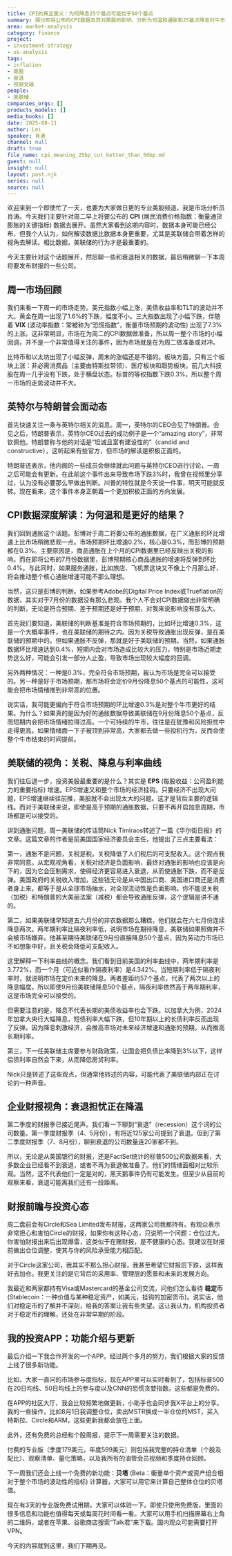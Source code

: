 ```yaml
---
title: CPI的真正意义：为何降息25个基点可能优于50个基点
summary: 探讨即将公布的CPI数据及其对美股的影响，分析为何温和通胀和25基点降息对牛市更优。内容涵盖美联储视角、关税影响及市场衰退预期的变化，并提及英特尔、Circle等公司动态。
area: market-analysis
category: finance
project:
- investment-strategy
- us-analysis
tags:
- inflation
- 美股
- 衰退
- 视频文稿
people:
- 美联储
companies_orgs: []
products_models: []
media_books: []
date: 2025-08-11
author: Lei
speaker: 肖涛
channel: null
draft: true
file_name: cpi_meaning_25bp_cut_better_than_50bp.md
guest: null
insight: null
layout: post.njk
series: null
source: null
---
```

欢迎来到一个即使忙了一天，也要为大家做日更的专业美股频道，我是市场分析员肖涛。今天我们主要针对周二早上将要公布的 **CPI** (居民消费价格指数：衡量通货膨胀的关键指标) 数据去展开。虽然大家看到这期内容时，数据本身可能已经公布，但我个人认为，如何解读数据比数据本身更重要，尤其是美联储会带着怎样的视角去解读。相比数据，美联储的行为才是最重要的。

今天主要针对这个话题展开，然后聊一些和衰退相关的数据，最后稍微聊一下本周将要发布财报的一些公司。

## 周一市场回顾

我们来看一下周一的市场走势。美元指数小幅上涨，美债收益率和TLT的波动并不大。黄金在周一出现了1.6%的下跌，幅度不小。三大指数出现了小幅下跌，伴随着 **VIX** (波动率指数：常被称为“恐慌指数”，衡量市场预期的波动性) 出现了7.3%的上涨。这非常明显，市场在为周二的CPI数据做准备，所以周一整个市场的小幅回调，并不是一个非常值得关注的事件，因为市场就是在为周二做准备或对冲。

比特币和以太坊出现了小幅反弹，周末的涨幅还是不错的。板块方面，只有三个板块上涨：非必需消费品（主要由特斯拉带领）、医疗板块和趋势板块。前几大科技股在周一几乎没有下跌，处于横盘状态。标普的等权指数下跌0.3%，所以整个周一市场的走势波动并不大。

## 英特尔与特朗普会面动态

首先快速关注一条与英特尔相关的消息。周一，英特尔的CEO会见了特朗普。会见之后，特朗普表示，英特尔CEO过去的成功例子是一个“amazing story”，非常钦佩他。特朗普称与他的对话是“坦诚且富有建设性的”（candid and constructive），这听起来有些官方，但市场的解读是积极正面的。

特朗普还表示，他内阁的一些成员会继续就此问题与英特尔CEO进行讨论，一周之后可能会有更新。在此前这个事件出来导致市场下跌3%时，我曾在视频里分享过，认为没有必要那么早做出判断。川普的特性就是今天说一件事，明天可能就反转。现在看来，这个事件本身正朝着一个更加积极正面的方向发展。

## CPI数据深度解读：为何温和是更好的结果？

我们回到通胀这个话题。彭博对于周二将要公布的通胀数据，在广义通胀的环比增速上比市场稍微悲观一点。市场预期环比增速0.2%，核心是0.3%，而彭博的预期都在0.3%。主要原因是，商品通胀在上个月的CPI数据里已经反映出关税的影响。而在即将公布的7月份数据里，彭博预期核心商品通胀的增速将反弹到环比0.4%。与此同时，如果服务通胀，比如旅店、飞机票这块又不像上个月那么好，将会推动整个核心通胀增速可能不那么理想。

当然，这只是彭博的判断。如果参考Adobe的Digital Price Index或Trueflation的数据，其实对于7月份的数据没有那么悲观。我个人不会对CPI数据做出非常明确的判断，无论是符合预期、差于预期还是好于预期，对我来说影响没有那么大。

首先我们要知道，美联储的判断基准是符合市场预期的，比如环比增速0.3%，这是一个大概率事件，也在美联储的期待之内。因为关税导致通胀出现反弹，是在美联储的预期中的。但如果通胀不反弹，那就是好于美联储的预期。当然，如果通胀数据环比增速达到0.4%，短期内会对市场造成比较大的压力，特别是市场近期走势这么好，可能会引发一部分人止盈，导致市场出现较大幅度的回调。

另外两种情况：一种是0.3%，完全符合市场预期，我认为市场是完全可以接受的。另一种是好于市场预期，那市场将会定价9月份降息50个基点的可能性，这可能会把市场情绪推到非常高的位置。

说实话，我可能更偏向于符合市场预期的环比增速0.3%是对整个牛市更好的结果。为什么？如果真的是因为好的通胀数据导致美联储在9月份降息50个基点，反而短期内会把市场情绪拉得过高。一个可持续的牛市，往往是在犹豫和风险担忧中走得更高。如果情绪面一下子被顶到非常高，大家都去做一些投机行为，反而会使整个牛市结束的时间提前。

## 美联储的视角：关税、降息与利率曲线

我们往后退一步，投资美股最重要的是什么？其实是 **EPS** (每股收益：公司盈利能力的重要指标) 增速。EPS增速又和整个市场的经济挂钩。只要经济不出现大问题，EPS增速继续往前推，美股就不会出现太大的问题。这才是背后主要的逻辑线。而对于美联储来说，即使是高于预期的通胀数据，只要不再开启加息周期，市场都是可以接受的。

讲到通胀问题，周一美联储的传话筒Nick Timiraos转述了一篇《华尔街日报》的文章。这篇文章的作者是前美国国家经济委员会主任，他提出了三点主要看法：

第一，通胀不是问题，关税是税。关税降低了人们税后的可支配收入。这个观点我非常同意。从宏观视角看，关税对经济是负面影响，最终对通胀的影响也应该是向下的，因为它会压制需求，使得经济更容易进入衰退，从而使通胀下跌，而不是反弹。美国政府的关税收入增加，这些钱无论是从中国出口商、美国进口商还是消费者身上来，都等于是从全球市场抽水，对全球流动性是负面影响。你不能说关税（加税）和特朗普的大美丽法案（减税）都会导致通胀反弹，这个逻辑是讲不通的。

第二，如果美联储早知道五六月份的非农数据那么糟糕，他们就会在六七月份连续降息两次。两年期利率比隔夜利率低，说明市场在期待降息，美联储如果照做并不会被市场嫌弃。他甚至期待美联储在9月份直接降息50个基点，因为劳动力市场已不如想象中好，且关税会降低可支配收入。

这里解释一下利率曲线的概念。我们看到目前美国的利率曲线中，两年期利率是3.772%，而一个月（可近似看作隔夜利率）是4.342%。当短期利率低于隔夜利率时，就说明市场在定价未来的降息。两者差距约57个基点，代表了两次以上的降息幅度。所以即使9月份美联储降息50个基点，隔夜利率依然高于两年期利率，这是市场完全可以接受的。

但需要注意的是，降息不代表长期的美债收益率也会下跌。以加拿大为例，2024年加拿大央行大幅降息，短债利率大幅下跌，但10年期以上的长债利率反而出现了反弹。因为降息刺激经济，会推高市场对未来经济增速和通胀的预期，从而推高长期利率。

第三，下一任美联储主席要参与财政政策，让国会把负债比率降到3%以下，这样偿债利率自然会下来，从而降低房贷利率。

Nick只是转述了这些观点，但通常他转述的内容，可能代表了美联储内部正在讨论的一种声音。

## 企业财报视角：衰退担忧正在降温

第二季度的财报季已接近尾声。我们看一下聊到“衰退”（recession）这个词的公司数量。第一季度财报季（4、5月份），有将近125家公司提到了衰退。但到了第二季度财报季（7、8月份），聊到衰退的公司数量连20家都不到。

所以，无论是从美国银行的财报，还是FactSet统计的标普500公司数据来看，大多数企业已经看不到衰退，或者不再为衰退做准备了。他们的情绪面相对比较乐观。当然，这不代表他们一定是对的，黑天鹅事件仍有可能发生。但至少从目前的观察来看，衰退可能离我们还有一段距离。

## 财报前瞻与投资心态

周二盘前会有Circle和Sea Limited发布财报，这两家公司我都持有。有观众表示非常担心和害怕Circle的财报，如果你有这种心态，只说明一个问题：仓位过大。你害怕财报出来后出现爆雷，这类似于在赌财报，是不健康的心态。我建议在财报前做出仓位调整，使其与你的风险承受能力相匹配。

对于Circle这家公司，我其实不那么担心财报，我甚至希望它财报后下跌，这样我好去加仓。我更关注的是它背后的采用率、管理层的愿景和未来的发展方向。

我最近和两家都持有Visa或Mastercard的基金公司交流，问他们怎么看待 **稳定币** (Stablecoin：一种价值与某种稳定资产，如美元，挂钩的加密货币)。说实话，他们对稳定币的了解并不深刻，给我的答案让我有些失望。这让我认为，机构投资者对于稳定币的理解，还处在非常早期的阶段。

## 我的投资APP：功能介绍与更新

最后介绍一下我合作开发的一个APP。经过两个多月的努力，我们根据大家的反馈上线了很多新功能。

比如，大家一直问的市场参与度指标，现在APP里可以实时看到了，包括标普500在20日均线、50日均线上的参与度以及CNN的恐慌贪婪指数。这些都是免费的。

在APP的社区大厅，我会比较频繁地做更新，小助手也会同步我X平台上的分享。我的一些操作，比如8月1日我调整仓位，卖出MSTR换成一半仓位的MST，买入特斯拉、Circle和ARM，这些更新我都会放在上面。

此外，还有免费的总经和个股周报，提示下一周需要关注的数据。

付费的专业版（季度179美元，年度599美元）则包括我完整的持仓清单（个股及配比）、观察清单、量化策略，以及我所有的油管会员视频和季度持仓回顾。

下一周我们还会上线一个免费的新功能：**贝塔** (Beta：衡量单个资产或资产组合相对于整个市场的波动性的指标) 计算器，大家可以用它来计算自己整体仓位的贝塔值。

现在有3天的专业版免费试用期，大家可以体验一下。即使只使用免费版，里面的很多信息和功能也值得每天或每周花时间看一看。大家可以用手机扫描屏幕右上角的二维码，或者在苹果、谷歌商店搜索“Talk君”来下载。国内观众可能需要打开VPN。

今天的内容就到这里，我们下期再见。